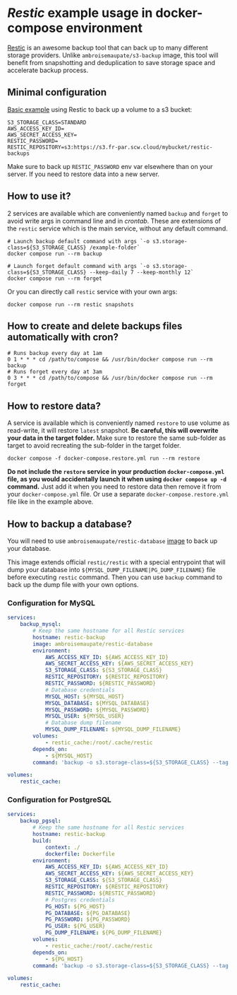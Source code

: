 # _Restic_ example usage in docker-compose environment

[Restic](https://restic.readthedocs.io/en/latest/index.html) is an awesome backup tool that can back up 
to many different storage providers. Unlike `ambroisemaupate/s3-backup` image, this tool will benefit from
snapshotting and deduplication to save storage space and accelerate backup process.

## Minimal configuration

[Basic example](./docker-compose.yml) using Restic to back up a volume to a s3 bucket:

```dotenv
S3_STORAGE_CLASS=STANDARD
AWS_ACCESS_KEY_ID=
AWS_SECRET_ACCESS_KEY=
RESTIC_PASSWORD=
RESTIC_REPOSITORY=s3:https://s3.fr-par.scw.cloud/mybucket/restic-backups
```

Make sure to back up `RESTIC_PASSWORD` env var elsewhere than on your server. If you need to restore data into a 
new server.

## How to use it?

2 services are available which are conveniently named `backup` and `forget` to avoid write args in command line 
and in *crontab*. These are extensions of the `restic` service which is the main service, without any default command.

```shell
# Launch backup default command with args `-o s3.storage-class=${S3_STORAGE_CLASS} /example-folder`
docker compose run --rm backup

# Launch forget default command with args `-o s3.storage-class=${S3_STORAGE_CLASS} --keep-daily 7 --keep-monthly 12`
docker compose run --rm forget
```

Or you can directly call `restic` service with your own args:

```shell
docker compose run --rm restic snapshots
```

## How to create and delete backups files automatically with cron?

```shell
# Runs backup every day at 1am
0 1 * * * cd /path/to/compose && /usr/bin/docker compose run --rm backup
# Runs forget every day at 3am
0 3 * * * cd /path/to/compose && /usr/bin/docker compose run --rm forget
```

## How to restore data?

A service is available which is conveniently named `restore` to use volume as read-write, it will restore `latest` snapshot. **Be careful, 
this will overwrite your data in the target folder.**
Make sure to restore the same sub-folder as target to avoid recreating the sub-folder in the target folder.

```shell
docker compose -f docker-compose.restore.yml run --rm restore
```

**Do not include the `restore` service in your production `docker-compose.yml` file, as you would accidentally launch it when using `docker compose up -d` command.**
Just add it when you need to restore data then remove it from your `docker-compose.yml` file. Or use a separate `docker-compose.restore.yml` file like in the example above.

## How to backup a database?

You will need to use `ambroisemaupate/restic-database` [image](Dockerfile) to back up your database.

This image extends official `restic/restic` with a special entrypoint that will dump your database into `${MYSQL_DUMP_FILENAME|PG_DUMP_FILENAME}` file
before executing `restic` command. Then you can use `backup` command to back up the dump file with 
your own options.

### Configuration for MySQL

```yaml
services:
    backup_mysql:
        # Keep the same hostname for all Restic services
        hostname: restic-backup
        image: ambroisemaupate/restic-database
        environment:
            AWS_ACCESS_KEY_ID: ${AWS_ACCESS_KEY_ID}
            AWS_SECRET_ACCESS_KEY: ${AWS_SECRET_ACCESS_KEY}
            S3_STORAGE_CLASS: ${S3_STORAGE_CLASS}
            RESTIC_REPOSITORY: ${RESTIC_REPOSITORY}
            RESTIC_PASSWORD: ${RESTIC_PASSWORD}
            # Database credentials
            MYSQL_HOST: ${MYSQL_HOST}
            MYSQL_DATABASE: ${MYSQL_DATABASE}
            MYSQL_PASSWORD: ${MYSQL_PASSWORD}
            MYSQL_USER: ${MYSQL_USER}
            # Database dump filename
            MYSQL_DUMP_FILENAME: ${MYSQL_DUMP_FILENAME}
        volumes:
            - restic_cache:/root/.cache/restic
        depends_on:
            - ${MYSQL_HOST}
        command: 'backup -o s3.storage-class=${S3_STORAGE_CLASS} --tag db ${MYSQL_DUMP_FILENAME}'

volumes:
    restic_cache:
```

### Configuration for PostgreSQL

```yaml
services:
    backup_pgsql:
        # Keep the same hostname for all Restic services
        hostname: restic-backup
        build:
            context: ./
            dockerfile: Dockerfile
        environment:
            AWS_ACCESS_KEY_ID: ${AWS_ACCESS_KEY_ID}
            AWS_SECRET_ACCESS_KEY: ${AWS_SECRET_ACCESS_KEY}
            S3_STORAGE_CLASS: ${S3_STORAGE_CLASS}
            RESTIC_REPOSITORY: ${RESTIC_REPOSITORY}
            RESTIC_PASSWORD: ${RESTIC_PASSWORD}
            # Postgres credentials
            PG_HOST: ${PG_HOST}
            PG_DATABASE: ${PG_DATABASE}
            PG_PASSWORD: ${PG_PASSWORD}
            PG_USER: ${PG_USER}
            PG_DUMP_FILENAME: ${PG_DUMP_FILENAME}
        volumes:
            - restic_cache:/root/.cache/restic
        depends_on:
            - ${PG_HOST}
        command: 'backup -o s3.storage-class=${S3_STORAGE_CLASS} --tag db ${PG_DUMP_FILENAME}'

volumes:
    restic_cache:
```
